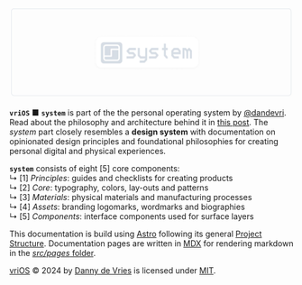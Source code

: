 ![GitHub Banner](/docs/gh-banner.jpg)

**`vriOS`** ■ **`system`** is part of the the personal operating system by [@dandevri](#). Read about the philosophy and architecture behind it in [this post](#). The _system_ part closely resembles a **design system** with documentation on opinionated design principles and foundational philosophies for creating personal digital and physical experiences.

**`system`** consists of eight [5] core components:  
↳ [1] _Principles_: guides and checklists for creating products  
↳ [2] _Core_: typography, colors, lay-outs and patterns  
↳ [3] _Materials_: physical materials and manufacturing processes  
↳ [4] _Assets_: branding logomarks, wordmarks and biographies  
↳ [5] _Components_: interface components used for surface layers

This documentation is build using [Astro](https://github.com/withastro/astro) following its general [Project Structure](https://docs.astro.build/en/basics/project-structure/). Documentation pages are written in [MDX]() for rendering markdown in the [_src/pages_ folder](https://docs.astro.build/en/basics/astro-pages/).

[vriOS](https://github.com/systemdes/) © 2024 by [Danny de Vries](https://wwww.github.com/dandevri) is licensed under [MIT](http://creativecommons.org/licenses/by-nc-sa/4.0/?ref=chooser-v1).
